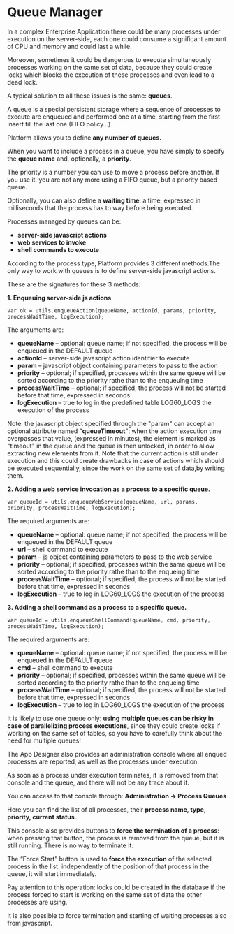 # Queue Manager

In a complex Enterprise Application there could be many processes under execution on the server-side, each one could consume a significant amount of CPU and memory and could last a while.

Moreover, sometimes it could be dangerous to execute simultaneously processes working on the same set of data, because they could create locks which blocks the execution of these processes and even lead to a dead lock.

A typical solution to all these issues is the same: **queues**.

A queue is a special persistent storage where a sequence of processes to execute are enqueued and performed one at a time, starting from the first insert till the last one \(FIFO policy…\)

Platform allows you to define **any number of queues.**

When you want to include a process in a queue, you have simply to specify the **queue name** and, optionally, a **priority**.

The priority is a number you can use to move a process before another. If you use it, you are not any more using a FIFO queue, but a priority based queue.

Optionally, you can also define a **waiting time**: a time, expressed in milliseconds that the process has to way before being executed.

Processes managed by queues can be:

* **server-side javascript actions**
* **web services to invoke**
* **shell commands to execute**

According to the process type, Platform provides 3 different methods.The only way to work with queues is to define server-side javascript actions.

These are the signatures for these 3 methods:

**1. Enqueuing server-side js actions**

```text
var ok = utils.enqueueAction(queueName, actionId, params, priority, processWaitTime, logExecution);
```

The arguments are:

* **queueName** – optional: queue name; if not specified, the process will be enqueued in the DEFAULT queue
* **actionId** – server-side javascript action identifier to execute
* **param** – javascript object containing parameters to pass to the action
* **priority** – optional; if specified, processes within the same queue will be sorted according to the priority rathe than to the enqueuing time
* **processWaitTime** – optional; if specified, the process will not be started before that time, expressed in seconds
* **logExecution** – true to log in the predefined table LOG60\_LOGS the execution of the process

Note: the javascript object specified through the "param" can accept an optional attribute named "**queueTimeout**": when the action execution time overpasses that value, \(expressed in minutes\), the element is marked as "timeout" in the queue and the queue is then unlocked, in order to allow extracting new elements from it. Note that the current action is still under execution and this could create drawbacks in case of actions which should be executed sequentially, since the work on the same set of data,by writing them.

**2. Adding a web service invocation as a process to a specific queue.**

```text
var queueId = utils.enqueueWebService(queueName, url, params, priority, processWaitTime, logExecution);
```

The required arguments are:

* **queueName** – optional: queue name; if not specified, the process will be enqueued in the DEFAULT queue
* **url** – shell command to execute
* **param** – js object containing parameters to pass to the web service
* **priority** – optional; if specified, processes within the same queue will be sorted according to the priority rathe than to the enqueing time
* **processWaitTime** – optional; if specified, the process will not be started before that time, expressed in seconds
* **logExecution** – true to log in LOG60\_LOGS the execution of the process

**3. Adding a shell command as a process to a specific queue.**

```text
var queueId = utils.enqueueShellCommand(queueName, cmd, priority, processWaitTime, logExecution);
```

The required arguments are:

* **queueName** – optional: queue name; if not specified, the process will be enqueued in the DEFAULT queue
* **cmd** – shell command to execute
* **priority** – optional; if specified, processes within the same queue will be sorted according to the priority rathe than to the enqueing time
* **processWaitTime** – optional; if specified, the process will not be started before that time, expressed in seconds
* **logExecution** – true to log in LOG60\_LOGS the execution of the process

It is likely to use one queue only: **using multiple queues can be risky in case of parallelizing process executions**, since they could create locks if working on the same set of tables, so you have to carefully think about the need for multiple queues!

The App Designer also provides an administration console where all enqued processes are reported, as well as the processes under execution.

As soon as a process under execution terminates, it is removed from that console and the queue, and there will not be any trace about it.

You can access to that console through: **Administration -&gt; Process Queues**

Here you can find the list of all processes, their **process name, type, priority, current status**.

This console also provides buttons to **force the termination of a process**: when pressing that button, the process is removed from the queue, but it is still running. There is no way to terminate it.

The “Force Start” button is used to **force the execution** of the selected process in the list: independently of the position of that process in the queue, it will start immediately.

Pay attention to this operation: locks could be created in the database if the process forced to start is working on the same set of data the other processes are using.

It is also possible to force termination and starting of waiting processes also from javascript.

